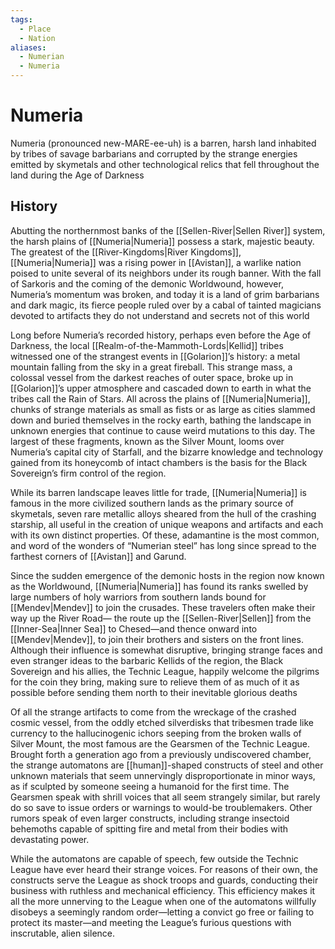```yaml
---
tags:
  - Place
  - Nation
aliases:
  - Numerian
  - Numeria
---
```

# Numeria
Numeria (pronounced new-MARE-ee-uh) is a barren, harsh land inhabited by tribes of savage barbarians and corrupted by the strange energies emitted by skymetals and other technological relics that fell throughout the land during the Age of Darkness
## History
Abutting the northernmost banks of the [[Sellen-River|Sellen River]] system, the harsh plains of [[Numeria|Numeria]] possess a stark, majestic beauty. The greatest of the [[River-Kingdoms|River Kingdoms]], [[Numeria|Numeria]] was a rising power in [[Avistan]], a warlike nation poised to unite several of its neighbors under its rough banner. With the fall of Sarkoris and the coming of the demonic Worldwound, however, Numeria’s momentum was broken, and today it is a land of grim barbarians and dark magic, its fierce people ruled over by a cabal of tainted magicians devoted to artifacts they do not understand and secrets not of this world

Long before Numeria’s recorded history, perhaps even before the Age of Darkness, the local [[Realm-of-the-Mammoth-Lords|Kellid]] tribes witnessed one of the strangest events in [[Golarion]]’s history: a metal mountain falling from the sky in a great fireball. This strange mass, a colossal vessel from the darkest reaches of outer space, broke up in [[Golarion]]’s upper atmosphere and cascaded down to earth in what the tribes call the Rain of Stars. All across the plains of [[Numeria|Numeria]], chunks of strange materials as small as fists or as large as cities slammed down and buried themselves in the rocky earth, bathing the landscape in unknown energies that continue to cause weird mutations to this day. The largest of these fragments, known as the Silver Mount, looms over Numeria’s capital city of Starfall, and the bizarre knowledge and technology gained from its honeycomb of intact chambers is the basis for the Black Sovereign’s firm control of the region.

While its barren landscape leaves little for trade, [[Numeria|Numeria]] is famous in the more civilized southern lands as the primary source of skymetals, seven rare metallic alloys sheared from the hull of the crashing starship, all useful in the creation of unique weapons and artifacts and each with its own distinct properties. Of these, adamantine is the most common, and word of the wonders of “Numerian steel” has long since spread to the farthest corners of [[Avistan]] and Garund.

Since the sudden emergence of the demonic hosts in the region now known as the Worldwound, [[Numeria|Numeria]] has found its ranks swelled by large numbers of holy warriors from southern lands bound for [[Mendev|Mendev]] to join the crusades. These travelers often make their way up the River Road— the route up the [[Sellen-River|Sellen]] from the [[Inner-Sea|Inner Sea]] to Chesed—and thence onward into [[Mendev|Mendev]], to join their brothers and sisters on the front lines. Although their influence is somewhat disruptive, bringing strange faces and even stranger ideas to the barbaric Kellids of the region, the Black Sovereign and his allies, the Technic League, happily welcome the pilgrims for the coin they bring, making sure to relieve them of as much of it as possible before sending them north to their inevitable glorious deaths

Of all the strange artifacts to come from the wreckage of the crashed cosmic vessel, from the oddly etched silverdisks that tribesmen trade like currency to the hallucinogenic ichors seeping from the broken walls of Silver Mount, the most famous are the Gearsmen of the Technic League. Brought forth a generation ago from a previously undiscovered chamber, the strange automatons are [[human]]-shaped constructs of steel and other unknown materials that seem unnervingly disproportionate in minor ways, as if sculpted by someone seeing a humanoid for the first time. The Gearsmen speak with shrill voices that all seem strangely similar, but rarely do so save to issue orders or warnings to would-be troublemakers. Other rumors speak of even larger constructs, including strange insectoid behemoths capable of spitting fire and metal from their bodies with devastating power.

While the automatons are capable of speech, few outside the Technic League have ever heard their strange voices. For reasons of their own, the constructs serve the League as shock troops and guards, conducting their business with ruthless and mechanical efficiency. This efficiency makes it all the more unnerving to the League when one of the automatons willfully disobeys a seemingly random order—letting a convict go free or failing to protect its master—and meeting the League’s furious questions with inscrutable, alien silence.